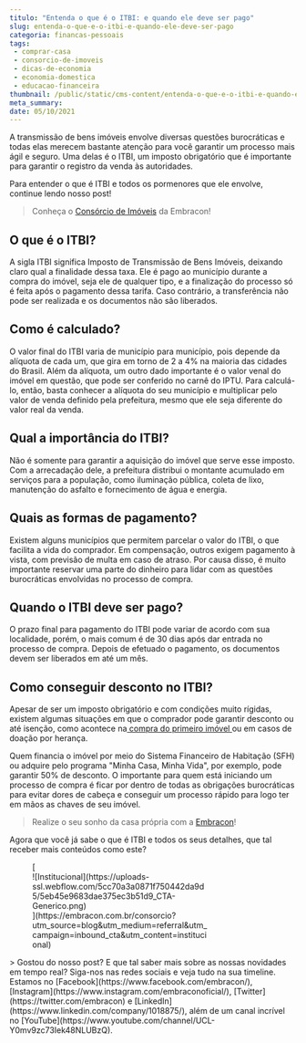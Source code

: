 ```yaml
---
titulo: "Entenda o que é o ITBI: e quando ele deve ser pago"
slug: entenda-o-que-e-o-itbi-e-quando-ele-deve-ser-pago
categoria: financas-pessoais
tags:
 - comprar-casa
 - consorcio-de-imoveis
 - dicas-de-economia
 - economia-domestica
 - educacao-financeira
thumbnail: /public/static/cms-content/entenda-o-que-e-o-itbi-e-quando-ele-deve-ser-pago.jpg
meta_summary: 
date: 05/10/2021
---
```

A transmissão de bens imóveis envolve diversas questões burocráticas e todas elas merecem bastante atenção para você garantir um processo mais ágil e seguro. Uma delas é o ITBI, um imposto obrigatório que é importante para garantir o registro da venda às autoridades.

Para entender o que é ITBI e todos os pormenores que ele envolve, continue lendo nosso post!

> Conheça o [Consórcio de Imóveis](https://www.embracon.com.br/consorcio-de-imoveis) da Embracon!

O que é o ITBI?
---------------

A sigla ITBI significa Imposto de Transmissão de Bens Imóveis, deixando claro qual a finalidade dessa taxa. Ele é pago ao município durante a compra do imóvel, seja ele de qualquer tipo, e a finalização do processo só é feita após o pagamento dessa tarifa. Caso contrário, a transferência não pode ser realizada e os documentos não são liberados.

Como é calculado? 
------------------

O valor final do ITBI varia de município para município, pois depende da alíquota de cada um, que gira em torno de 2 a 4% na maioria das cidades do Brasil. Além da alíquota, um outro dado importante é o valor venal do imóvel em questão, que pode ser conferido no carnê do IPTU. Para calculá-lo, então, basta conhecer a alíquota do seu município e multiplicar pelo valor de venda definido pela prefeitura, mesmo que ele seja diferente do valor real da venda.

Qual a importância do ITBI?
---------------------------

Não é somente para garantir a aquisição do imóvel que serve esse imposto. Com a arrecadação dele, a prefeitura distribui o montante acumulado em serviços para a população, como iluminação pública, coleta de lixo, manutenção do asfalto e fornecimento de água e energia.

Quais as formas de pagamento?
-----------------------------

Existem alguns municípios que permitem parcelar o valor do ITBI, o que facilita a vida do comprador. Em compensação, outros exigem pagamento à vista, com previsão de multa em caso de atraso. Por causa disso, é muito importante reservar uma parte do dinheiro para lidar com as questões burocráticas envolvidas no processo de compra.

Quando o ITBI deve ser pago?
----------------------------

O prazo final para pagamento do ITBI pode variar de acordo com sua localidade, porém, o mais comum é de 30 dias após dar entrada no processo de compra. Depois de efetuado o pagamento, os documentos devem ser liberados em até um mês.

Como conseguir desconto no ITBI?
--------------------------------

Apesar de ser um imposto obrigatório e com condições muito rígidas, existem algumas situações em que o comprador pode garantir desconto ou até isenção, como acontece na[ compra do primeiro imóvel ](https://www.embracon.com.br/blog/8-dicas-compra-primeiro-imovel)ou em casos de doação por herança.

Quem financia o imóvel por meio do Sistema Financeiro de Habitação (SFH) ou adquire pelo programa "Minha Casa, Minha Vida", por exemplo, pode garantir 50% de desconto. O importante para quem está iniciando um processo de compra é ficar por dentro de todas as obrigações burocráticas para evitar dores de cabeça e conseguir um processo rápido para logo ter em mãos as chaves de seu imóvel.

> Realize o seu sonho da casa própria com a [Embracon](https://www.embracon.com.br/)!

Agora que você já sabe o que é ITBI e todos os seus detalhes, que tal receber mais conteúdos como este?

<figure class="w-richtext-figure-type-image w-richtext-align-center" style="max-width:310px">[<div>![Institucional](https://uploads-ssl.webflow.com/5cc70a3a0871f750442da9d5/5eb45e9683dae375ec3b51d9_CTA-Generico.png)</div>](https://embracon.com.br/consorcio?utm_source=blog&utm_medium=referral&utm_campaign=inbound_cta&utm_content=institucional)</figure>> Gostou do nosso post? E que tal saber mais sobre as nossas novidades em tempo real? Siga-nos nas redes sociais e veja tudo na sua timeline. Estamos no [Facebook](https://www.facebook.com/embracon/), [Instagram](https://www.instagram.com/embraconoficial/), [Twitter](https://twitter.com/embracon) e [LinkedIn](https://www.linkedin.com/company/1018875/), além de um canal incrível no [YouTube](https://www.youtube.com/channel/UCL-Y0mv9zc73Iek48NLUBzQ).
